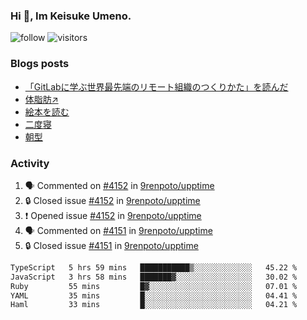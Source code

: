 ### Hi 👋, Im Keisuke Umeno.

<!--
**9renpoto/9renpoto** is a ✨ _special_ ✨ repository because its `README.md` (this file) appears on your GitHub profile.

Here are some ideas to get you started:

- 🔭 I’m currently working on ...
- 🌱 I’m currently learning ...
- 👯 I’m looking to collaborate on ...
- 🤔 I’m looking for help with ...
- 💬 Ask me about ...
- 📫 How to reach me: ...
- 😄 Pronouns: ...
- ⚡ Fun fact: ...
-->

![follow](https://img.shields.io/github/followers/9renpoto?label=Follow&style=social)
![visitors](https://komarev.com/ghpvc/?username=9renpoto&label=Profile%20views&color=0e75b6&style=flat)

### Blogs posts

<!-- BLOG-POST-LIST:START -->
- [「GitLabに学ぶ世界最先端のリモート組織のつくりかた」を読んだ](https://9renpoto.win/entry/2024/09/10/remote_organization)
- [体脂肪↗](https://9renpoto.win/entry/2024/08/12/gaining_fat)
- [絵本を読む](https://9renpoto.win/entry/2024/07/26/picture_book)
- [二度寝](https://9renpoto.win/entry/2024/07/18/going_back_to_sleep)
- [朝型](https://9renpoto.win/entry/2024/05/29/im-an-early)
<!-- BLOG-POST-LIST:END -->

### Activity

<!--START_SECTION:activity-->
1. 🗣 Commented on [#4152](https://github.com/9renpoto/upptime/issues/4152#issuecomment-2463300144) in [9renpoto/upptime](https://github.com/9renpoto/upptime)
2. 🔒 Closed issue [#4152](https://github.com/9renpoto/upptime/issues/4152) in [9renpoto/upptime](https://github.com/9renpoto/upptime)
3. ❗ Opened issue [#4152](https://github.com/9renpoto/upptime/issues/4152) in [9renpoto/upptime](https://github.com/9renpoto/upptime)
4. 🗣 Commented on [#4151](https://github.com/9renpoto/upptime/issues/4151#issuecomment-2463246912) in [9renpoto/upptime](https://github.com/9renpoto/upptime)
5. 🔒 Closed issue [#4151](https://github.com/9renpoto/upptime/issues/4151) in [9renpoto/upptime](https://github.com/9renpoto/upptime)
<!--END_SECTION:activity-->

<!--START_SECTION:waka-->

```txt
TypeScript   5 hrs 59 mins   ███████████▒░░░░░░░░░░░░░   45.22 %
JavaScript   3 hrs 58 mins   ███████▓░░░░░░░░░░░░░░░░░   30.02 %
Ruby         55 mins         █▓░░░░░░░░░░░░░░░░░░░░░░░   07.01 %
YAML         35 mins         █░░░░░░░░░░░░░░░░░░░░░░░░   04.41 %
Haml         33 mins         █░░░░░░░░░░░░░░░░░░░░░░░░   04.21 %
```

<!--END_SECTION:waka-->
